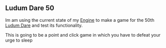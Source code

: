## Ludum Dare 50
Im am using the current state of my [Engine](https://github.com/PhoenixofForce/LWJGL_Engine) to make a game for the 50th [Ludum Dare](https://ldjam.com/events/ludum-dare/50) and test its functionality.

This is going to be a point and click game in which you have to defeat your urge to sleep 
